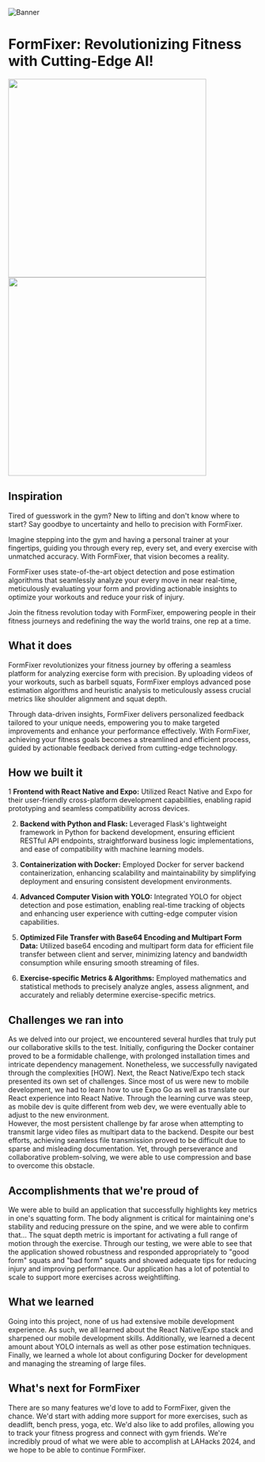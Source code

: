 ![Banner](res/banner.png)

# FormFixer: Revolutionizing Fitness with Cutting-Edge AI!

<img src="res/squat_good.jpg" width=400> <img src="res/squat_bad.jpg" width=400>

## Inspiration

Tired of guesswork in the gym? New to lifting and don't know where to start? Say goodbye to uncertainty and hello to precision with FormFixer.

Imagine stepping into the gym and having a personal trainer at your fingertips, guiding you through every rep, every set, and every exercise with unmatched accuracy. With FormFixer, that vision becomes a reality.

FormFixer uses state-of-the-art object detection and pose estimation algorithms that seamlessly analyze your every move in near real-time, meticulously evaluating your form and providing actionable insights to optimize your workouts and reduce your risk of injury.

Join the fitness revolution today with FormFixer, empowering people in their fitness journeys and redefining the way the world trains, one rep at a time.

## What it does

FormFixer revolutionizes your fitness journey by offering a seamless platform for analyzing exercise form with precision. By uploading videos of your workouts, such as barbell squats, FormFixer employs advanced pose estimation algorithms and heuristic analysis to meticulously assess crucial metrics like shoulder alignment and squat depth.

Through data-driven insights, FormFixer delivers personalized feedback tailored to your unique needs, empowering you to make targeted improvements and enhance your performance effectively. With FormFixer, achieving your fitness goals becomes a streamlined and efficient process, guided by actionable feedback derived from cutting-edge technology.

## How we built it

1 **Frontend with React Native and Expo:** Utilized React Native and Expo for their user-friendly cross-platform development capabilities, enabling rapid prototyping and seamless compatibility across devices.

2. **Backend with Python and Flask:** Leveraged Flask's lightweight framework in Python for backend development, ensuring efficient RESTful API endpoints, straightforward business logic implementations, and ease of compatibility with machine learning models.

3. **Containerization with Docker:** Employed Docker for server backend containerization, enhancing scalability and maintainability by simplifying deployment and ensuring consistent development environments.

4. **Advanced Computer Vision with YOLO:** Integrated YOLO for object detection and pose estimation, enabling real-time tracking of objects and enhancing user experience with cutting-edge computer vision capabilities.

5. **Optimized File Transfer with Base64 Encoding and Multipart Form Data:** Utilized base64 encoding and multipart form data for efficient file transfer between client and server, minimizing latency and bandwidth consumption while ensuring smooth streaming of files.

6. **Exercise-specific Metrics & Algorithms:** Employed mathematics and statistical methods to precisely analyze angles, assess alignment, and accurately and reliably determine exercise-specific metrics.

## Challenges we ran into

As we delved into our project, we encountered several hurdles that truly put our collaborative skills to the test. Initially, configuring the Docker container proved to be a formidable challenge, with prolonged installation times and intricate dependency management. Nonetheless, we successfully navigated through the complexities [HOW].
Next, the React Native/Expo tech stack presented its own set of challenges. Since most of us were new to mobile development, we had to learn how to use Expo Go as well as translate our React experience into React Native. Through the learning curve was steep, as mobile dev is quite different from web dev, we were eventually able to adjust to the new environment.  
However, the most persistent challenge by far arose when attempting to transmit large video files as multipart data to the backend. Despite our best efforts, achieving seamless file transmission proved to be difficult due to sparse and misleading documentation. Yet, through perseverance and collaborative problem-solving, we were able to use compression and base to overcome this obstacle.

## Accomplishments that we're proud of
We were able to build an application that successfully highlights key metrics in one's squatting form. The body alignment is critical for maintaining one's stability and reducing pressure on the spine, and we were able to confirm that… The squat depth metric is important for activating a full range of motion through the exercise. Through our testing, we were able to see that the application showed robustness and responded appropriately to "good form" squats and "bad form" squats and showed adequate tips for reducing injury and improving performance. Our application has a lot of potential to scale to support more exercises across weightlifting. 

## What we learned

Going into this project, none of us had extensive mobile development experience. As such, we all learned about the React Native/Expo stack and sharpened our mobile development skills. Additionally, we learned a decent amount about YOLO internals as well as other pose estimation techniques. Finally, we learned a whole lot about configuring Docker for development and managing the streaming of large files.

## What's next for FormFixer

There are so many features we'd love to add to FormFixer, given the chance. We'd start with adding more support for more exercises, such as deadlift, bench press, yoga, etc. We'd also like to add profiles, allowing you to track your fitness progress and connect with gym friends. We're incredibly proud of what we were able to accomplish at LAHacks 2024, and we hope to be able to continue FormFixer.
